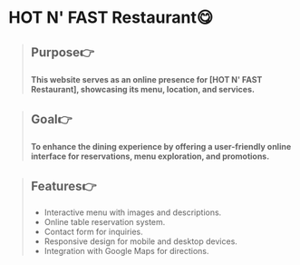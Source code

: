 # HOT N' FAST Restaurant😋

> ## Purpose👉
> #### This website serves as an online presence for [HOT N' FAST Restaurant], showcasing its menu, location, and services.

> ## Goal👉
> #### To enhance the dining experience by offering a user-friendly online interface for reservations, menu exploration, and promotions.

> ##  Features👉
> * Interactive menu with images and descriptions.
> * Online table reservation system.
> * Contact form for inquiries.
> * Responsive design for mobile and desktop devices.
> * Integration with Google Maps for directions.